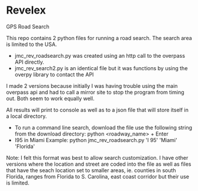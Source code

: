 # Revelex
GPS Road Search

This repo contains 2 python files for running a road search.  The search area is limited to the USA. 
- jmc_rev_roadsearch.py was created using an http call to the overpass API directly.
- jmc_rev_search2.py is an identical file but it was functions by using the overpy library to contact the API

I made 2 versions because initially I was having trouble using the main overpass api and had to call a mirror site to stop the program from timing out. Both seem to work equally well.

All results will print to console as well as to a json file that will store itself in a local directory.

- To run a command line search, download the file use the following string from the download directory:
  python <filename> <roadway_name> <city> <state> + Enter
- I95 in Miami Example: 
  python jmc_rev_roadsearch.py 'I 95' 'Miami' 'Florida'

Note:
I felt this format was best to allow search customization.  I have other versions where the location and street are coded into the file as well as files that have the seach location set to smaller areas, ie. counties in south Florida, ranges from Florida to S. Carolina, east coast corridor but their use is limited.
